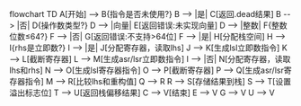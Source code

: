 flowchart TD
    A[开始] --> B{指令是否未使用?}
    B --> |是| C[返回.dead结果]
    B --> |否| D{操作数类型?}
    D --> |向量| E[返回错误:未实现向量]
    D --> |整数| F{整数位数≤64?}
    F --> |否| G[返回错误:不支持>64位]
    F --> |是| H[分配栈空间]
    H --> I{rhs是立即数?}
    I --> |是| J[分配寄存器，读取lhs]
    J --> K[生成lsl立即数指令]
    K --> L[截断寄存器]
    L --> M[生成asr/lsr立即数指令]
    I --> |否| N[分配寄存器，读取lhs和rhs]
    N --> O[生成lsl寄存器指令]
    O --> P[截断寄存器]
    P --> Q[生成asr/lsr寄存器指令]
    M --> R[比较lhs和重构值]
    Q --> R
    R --> S[存储结果到栈]
    S --> T[设置溢出标志位]
    T --> U[返回栈偏移结果]
    C --> V[结束]
    E --> V
    G --> V
    U --> V
